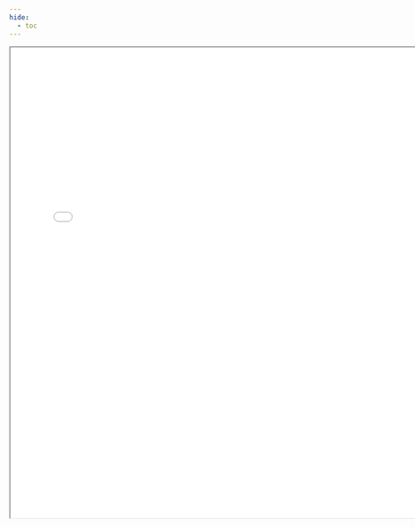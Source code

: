 ```yaml
---
hide:
  - toc
---
```


<div>
  <iframe id="inlineFrameManual"
      title="Inline Frame Manual"
      width="150%"
      height="850"
      src="/how-to/aspm.pdf">
  </iframe>
</div>
